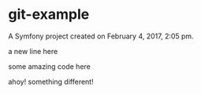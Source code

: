 git-example
===========

A Symfony project created on February 4, 2017, 2:05 pm.


a new line here


some amazing code here


ahoy!
something different!